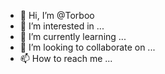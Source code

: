 - 👋 Hi, I’m @Torboo
- 👀 I’m interested in ...
- 🌱 I’m currently learning ...
- 💞️ I’m looking to collaborate on ...
- 📫 How to reach me ...

<!---
Torboo/Torboo is a ✨ special ✨ repository because its `README.md` (this file) appears on your GitHub profile.
You can click the Preview link to take a look at your changes.
--->
